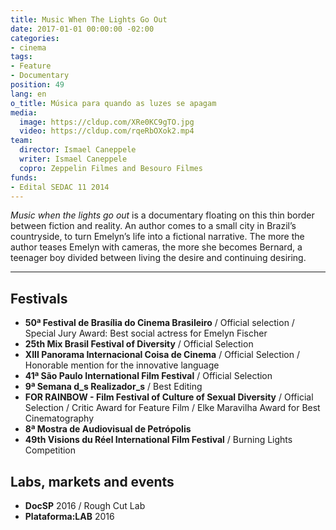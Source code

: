 ```yaml
---
title: Music When The Lights Go Out
date: 2017-01-01 00:00:00 -02:00
categories:
- cinema
tags:
- Feature
- Documentary
position: 49
lang: en
o_title: Música para quando as luzes se apagam
media:
  image: https://cldup.com/XRe0KC9gTO.jpg
  video: https://cldup.com/rqeRbOXok2.mp4
team:
  director: Ismael Caneppele
  writer: Ismael Caneppele
  copro: Zeppelin Filmes and Besouro Filmes
funds:
- Edital SEDAC 11 2014
---
```


_Music when the lights go out_ is a documentary floating on this thin border between fiction and reality. An author comes to a small city in Brazil’s countryside, to turn Emelyn’s life into a fictional narrative. The more the author teases Emelyn with cameras, the more she becomes Bernard, a teenager boy divided between living the desire and continuing desiring.

---

## Festivals

* **50ª Festival de Brasília do Cinema Brasileiro** / Official selection /  Special Jury Award: Best social actress for Emelyn Fischer 
* **25th Mix Brasil Festival of Diversity** / Official Selection
* **XIII Panorama Internacional Coisa de Cinema** / Official Selection / Honorable mention for the innovative language
* **41ª São Paulo International Film Festival** / Official Selection
* **9ª Semana d_s Realizador_s** / Best Editing
* **FOR RAINBOW - Film Festival of Culture of Sexual Diversity** / Official Selection / Critic Award for Feature Film / Elke Maravilha Award for Best Cinematography
* **8ª Mostra de Audiovisual de Petrópolis**
* **49th Visions du Réel International Film Festival**  / Burning Lights Competition


## Labs, markets and events

* **DocSP** 2016 / Rough Cut Lab
* **Plataforma:LAB** 2016